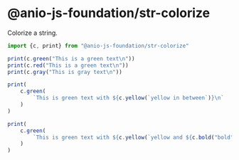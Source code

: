 # @anio-js-foundation/str-colorize

Colorize a string.

```js
import {c, print} from "@anio-js-foundation/str-colorize"

print(c.green("This is a green text\n"))
print(c.red("This is a green text\n"))
print(c.gray("This is gray text\n"))

print(
	c.green(
		`This is green text with ${c.yellow(`yellow in between`)}\n`
	)
)

print(
	c.green(
		`This is green text with ${c.yellow(`yellow and ${c.bold("bold")} in between`)}\n`
	)
)
```
